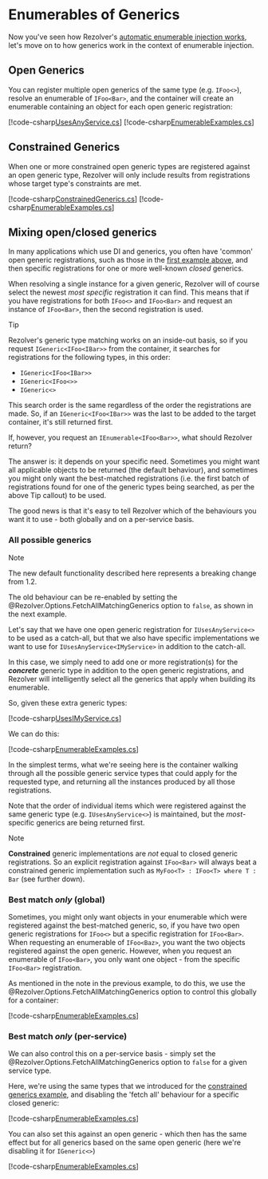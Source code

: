 ﻿# Enumerables of Generics

Now you've seen how Rezolver's [automatic enumerable injection works](../enumerables.md), let's move on to how 
generics work in the context of enumerable injection.

## Open Generics

You can register multiple open generics of the same type (e.g. `IFoo<>`), resolve an enumerable of 
`IFoo<Bar>`, and the container will create an enumerable containing an object for each open generic registration:

[!code-csharp[UsesAnyService.cs](../../../../../test/Rezolver.Tests.Examples/Types/UsesAnyService.cs#example)]
[!code-csharp[EnumerableExamples.cs](../../../../../test/Rezolver.Tests.Examples/EnumerableExamples.cs#example5)]

## Constrained Generics

When one or more constrained open generic types are registered against an open generic type, Rezolver will only
include results from registrations whose target type's constraints are met.

[!code-csharp[ConstrainedGenerics.cs](../../../../../test/Rezolver.Tests.Examples/Types/ConstrainedGenerics.cs#example)]
[!code-csharp[EnumerableExamples.cs](../../../../../test/Rezolver.Tests.Examples/EnumerableExamples.cs#example5b)]

## Mixing open/closed generics

In many applications which use DI and generics, you often have 'common' open generic registrations, such as
those in the [first example above](#open-generics), and then specific registrations for one or more 
well-known *closed* generics.

When resolving a single instance for a given generic, Rezolver will of course select the newest *most specific* 
registration it can find.  This means that if you have registrations for both `IFoo<>` and `IFoo<Bar>` and 
request an instance of `IFoo<Bar>`, then the second registration is used.

> [!TIP]
> Rezolver's generic type matching works on an inside-out basis, so if you request `IGeneric<IFoo<IBar>>` from
> the container, it searches for registrations for the following types, in this order:
> - `IGeneric<IFoo<IBar>>`
> - `IGeneric<IFoo<>>`
> - `IGeneric<>`
> 
> This search order is the same regardless of the order the registrations are made.  So, if an 
> `IGeneric<IFoo<IBar>>` was the last to be added to the target container, it's still returned first.

If, however, you request an `IEnumerable<IFoo<Bar>>`, what should Rezolver return?

The answer is: it depends on your specific need.  Sometimes you might want all applicable objects to be returned
(the default behaviour), and sometimes you might only want the best-matched registrations (i.e. the first batch
of registrations found for one of the generic types being searched, as per the above Tip callout) to be used.

The good news is that it's easy to tell Rezolver which of the behaviours you want it to use - both globally and
on a per-service basis.

### All possible generics

> [!NOTE]
> The new default functionality described here represents a breaking change from 1.2.
> 
> The old behaviour can be re-enabled by setting the @Rezolver.Options.FetchAllMatchingGenerics option 
> to `false`, as shown in the next example.

Let's say that we have one open generic registration for `IUsesAnyService<>` to be used as a catch-all, but that
we also have specific implementations we want to use for `IUsesAnyService<IMyService>` in addition to the catch-all.

In this case, we simply need to add one or more registration(s) for the **_concrete_** generic type in addition
to the open generic registrations, and Rezolver will intelligently select all the generics that apply when 
building its enumerable.

So, given these extra generic types:

[!code-csharp[UsesIMyService.cs](../../../../../test/Rezolver.Tests.Examples/Types/UsesIMyService.cs#example)]

We can do this:

[!code-csharp[EnumerableExamples.cs](../../../../../test/Rezolver.Tests.Examples/EnumerableExamples.cs#example6)]

In the simplest terms, what we're seeing here is the container walking through all the possible generic service types
that could apply for the requested type, and returning all the instances produced by all those registrations.

Note that the order of individual items which were registered against the same generic type (e.g. `IUsesAnyService<>`)
is maintained, but the *most*-specific generics are being returned first.

> [!NOTE]
> **Constrained** generic implementations are *not* equal to closed generic registrations. So an explicit 
> registration against `IFoo<Bar>` will always beat a constrained generic implementation such as
> `MyFoo<T> : IFoo<T> where T : Bar` (see further down).

### Best match *only* (global)

Sometimes, you might only want objects in your enumerable which were registered against the best-matched generic, so, if you
have two open generic registrations for `IFoo<>` but a specific registration for `IFoo<Bar>`.  When requesting an 
enumerable of `IFoo<Baz>`, you want the two objects registered against the open generic.  However, when you request
an enumerable of `IFoo<Bar>`, you only want one object - from the specific `IFoo<Bar>` registration.

As mentioned in the note in the previous example, to do this, we use the @Rezolver.Options.FetchAllMatchingGenerics option
to control this globally for a container:

[!code-csharp[EnumerableExamples.cs](../../../../../test/Rezolver.Tests.Examples/EnumerableExamples.cs#example6b)]

### Best match *only* (per-service)

We can also control this on a per-service basis - simply set the @Rezolver.Options.FetchAllMatchingGenerics option to
`false` for a given service type.

Here, we're using the same types that we introduced for the [constrained generics example](#constrained-generics), 
and disabling the 'fetch all' behaviour for a specific closed generic:

[!code-csharp[EnumerableExamples.cs](../../../../../test/Rezolver.Tests.Examples/EnumerableExamples.cs#example6c)]

You can also set this against an open generic - which then has the same effect but for all generics based on the same
open generic (here we're disabling it for `IGeneric<>`)

[!code-csharp[EnumerableExamples.cs](../../../../../test/Rezolver.Tests.Examples/EnumerableExamples.cs#example6d)]